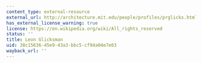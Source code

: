 ```yaml
---
content_type: external-resource
external_url: http://architecture.mit.edu/people/profiles/prglicks.html
has_external_license_warning: true
license: https://en.wikipedia.org/wiki/All_rights_reserved
status: ''
title: Leon Glicksman
uid: 38c15636-45e9-43a3-bbc5-cf94a04e7e63
wayback_url: ''
---
```

